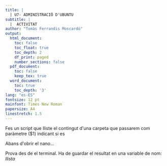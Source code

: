 ```yaml
---
title: |
  | U7- ADMINISTRACIÓ D'UBUNTU
subtitle: |
  |  ACTIVITAT
author: "Tomàs Ferrandis Moscardó"
output:
  html_document:
    toc: false
    toc_float: true
    toc_depth: 2
    df_print: paged
    number_sections: false
  pdf_document: 
    toc: false
    keep_tex: true
  word_document:
    toc: true
    toc_depth: '3'
lang: "es-ES"
fontsize: 12 pt
mainfont: Times New Roman
papersize: A4
linestretch: 1.5
---
```


Fes un script que lliste el contingut d'una carpeta que passarem com paràmetre ($1) indicant si es 

Abans d'obrir el nano...

Prova des de el terminal. 
Ha de guardar el resultat en una variable de nom: *llista*
